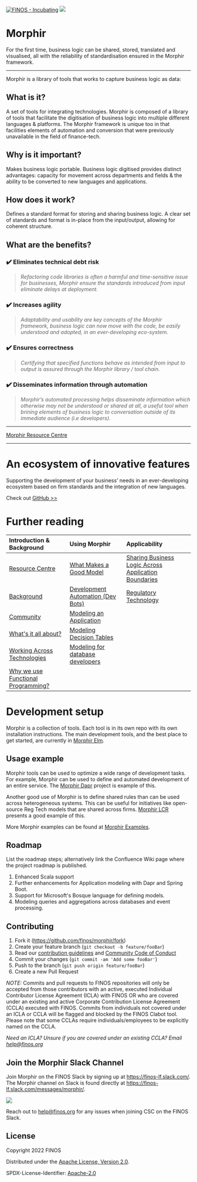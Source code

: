 [![FINOS - Incubating](https://cdn.jsdelivr.net/gh/finos/contrib-toolbox@master/images/badge-incubating.svg)](https://finosfoundation.atlassian.net/wiki/display/FINOS/Incubating)
[<img src="https://img.shields.io/badge/slack-@finos/morphir-green.svg?logo=slack">](https://finos-lf.slack.com/messages/morphir/)

# Morphir

For the first time, business logic can be shared, stored, translated and visualised, all with the reliability of standardisation ensured in the Morphir framework.

---

Morphir is a library of tools that works to capture business logic as data:

## What is it?

A set of tools for integrating technologies. Morphir is composed of a library of tools that facilitate the digitisation of business logic into multiple different languages & platforms. The Morphir framework is unique too in that facilities elements of automation and conversion that were previously unavailable in the field of finance-tech.

## Why is it important?

Makes business logic portable. Business logic digitised provides distinct advantages: capacity for movement across departments and fields & the ability to be converted to new languages and applications.

## How does it work?

Defines a standard format for storing and sharing business logic. A clear set of standards and format is in-place from the input/output, allowing for coherent structure.

## What are the benefits?

### ✔️ Eliminates technical debt risk

> _Refactoring code libraries is often a harmful and time-sensitive issue for businesses, Morphir ensure the standards introduced from input eliminate delays at deployment._

### ✔️ Increases agility

> _Adaptability and usability are key concepts of the Morphir framework, business logic can now move with the code, be easily understood and adopted, in an ever-developing eco-system._

### ✔️ Ensures correctness

> _Certifying that specified functions behave as intended from input to output is assured through the Morphir library / tool chain._

### ✔️ Disseminates information through automation

> _Morphir’s automated processing helps disseminate information which otherwise may not be understood or shared at all, a useful tool when brining elements of business logic to conversation outside of its immediate audience (i.e developers)._

---

[Morphir Resource Centre](https://resources.finos.org/morphir/)

---

# An ecosystem of innovative features

Supporting the development of your business’ needs in an ever-developing ecosystem based on firm standards and the integration of new languages.

Check out [GitHub >>](https://github.com/stephengoldbaum/morphir-examples/tree/master/tutorial)

# Further reading

| Introduction & Background                                                 | Using Morphir                                                                                              | Applicability                                                                        |
| :------------------------------------------------------------------------ | :--------------------------------------------------------------------------------------------------------- | :----------------------------------------------------------------------------------- |
| [Resource Centre](https://resources.finos.org/morphir/)                             | [What Makes a Good Model](./docs/what-makes-a-good-domain-model)                                           | [Sharing Business Logic Across Application Boundaries](./docs/shared_logic_modeling) |
| [Background](./docs/background)                                           | [Development Automation (Dev Bots)](./docs/dev_bots)                                                       | [Regulatory Technology](./docs/regtech_modeling)                                     |
| [Community](./docs/morphir_community)                                     | [Modeling an Application](./docs/application_modeling)                                                     |                                                                                      |
| [What's it all about?](./docs/whats_it_about)                             | [Modeling Decision Tables](https://github.com/finos/morphir-examples/tree/master/src/Morphir/Sample/Rules) |                                                                                      |
| [Working Across Technologies](./docs/work_across_languages_and_platforms) | [Modeling for database developers](./docs/modeling/modeling-for-database-developers.md)                    |                                                                                      |
| [Why we use Functional Programming?](./docs/why_functional_programming)   |                                                                                                            |                                                                                      |

# Development setup

Morphir is a collection of tools. Each tool is in its own repo with its own installation instructions. The main development tools, and the best place to get started, are currently in [Morphir Elm](https://github.com/finos/morphir-elm).

## Usage example

Morphir tools can be used to optimize a wide range of development tasks. For example, Morphir can be used to define and automated development of an entire service. The [Morphir Dapr](https://github.com/finos/morphir-dapr) project is example of this.

Another good use of Morphir is to define shared rules than can be used across heterogeneous systems. This can be useful for initiatives like open-source Reg Tech models that are shared across firms. [Morphir LCR](https://github.com/finos/morphir-examples/tree/master/src/Morphir/Sample/LCR) presents a good example of this.

More Morphir examples can be found at [Morphir Examples](https://github.com/finos/morphir-examples/).

## Roadmap

List the roadmap steps; alternatively link the Confluence Wiki page where the project roadmap is published.

1. Enhanced Scala support
2. Further enhancements for Application modeling with Dapr and Spring Boot.
3. Support for Microsoft's Bosque language for defining models.
4. Modeling queries and aggregations across databases and event processing.

## Contributing

1. Fork it (<https://github.com/finos/morphir/fork>)
2. Create your feature branch (`git checkout -b feature/fooBar`)
3. Read our [contribution guidelines](.github/CONTRIBUTING.md) and [Community Code of Conduct](https://www.finos.org/code-of-conduct)
4. Commit your changes (`git commit -am 'Add some fooBar'`)
5. Push to the branch (`git push origin feature/fooBar`)
6. Create a new Pull Request

_NOTE:_ Commits and pull requests to FINOS repositories will only be accepted from those contributors with an active, executed Individual Contributor License Agreement (ICLA) with FINOS OR who are covered under an existing and active Corporate Contribution License Agreement (CCLA) executed with FINOS. Commits from individuals not covered under an ICLA or CCLA will be flagged and blocked by the FINOS Clabot tool. Please note that some CCLAs require individuals/employees to be explicitly named on the CCLA.

_Need an ICLA? Unsure if you are covered under an existing CCLA? Email [help@finos.org](mailto:help@finos.org)_

## Join the Morphir Slack Channel

Join Morphir on the FINOS Slack by signing up at https://finos-lf.slack.com/. The Morphir channel on Slack is found directly at https://finos-lf.slack.com/messages/morphir/.

[<img src="https://img.shields.io/badge/slack-@finos/morphir-green.svg?logo=slack">](https://finos-lf.slack.com/messages/morphir/)

Reach out to help@finos.org for any issues when joining CSC on the FINOS Slack.

## License

Copyright 2022 FINOS

Distributed under the [Apache License, Version 2.0](http://www.apache.org/licenses/LICENSE-2.0).

SPDX-License-Identifier: [Apache-2.0](https://spdx.org/licenses/Apache-2.0)
